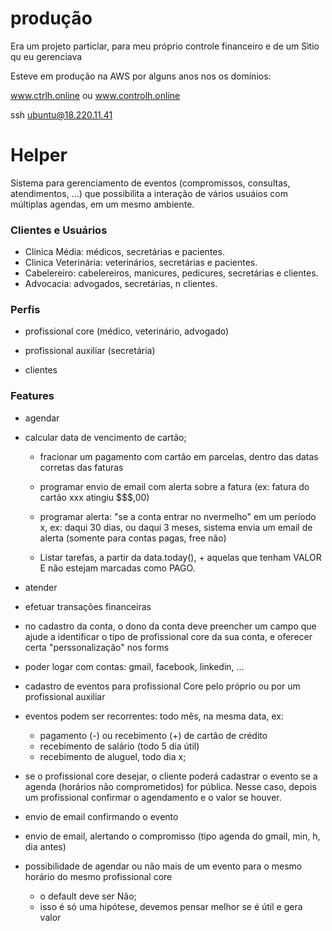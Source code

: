 # produção

Era um projeto particlar, para meu próprio controle financeiro e de um Sìtio qu eu gerenciava

Esteve em produção na AWS por alguns anos nos os domínios:

www.ctrlh.online ou www.controlh.online

ssh ubuntu@18.220.11.41


# Helper

Sistema para gerenciamento de eventos (compromissos, consultas, atendimentos, ...) que possibilita a interação de vários usuáios com múltiplas agendas, em um mesmo ambiente.

### Clientes e Usuários

* Clinica Média: médicos, secretárias e pacientes.
* Clinica Veterinária: veterinários, secretárias e pacientes.
* Cabelereiro: cabelereiros, manicures, pedicures, secretárias e clientes.
* Advocacia: advogados, secretárias, n clientes.

### Perfis

* profissional core (médico, veterinário, advogado)

* profissional auxiliar (secretária)

* clientes

### Features

* agendar

* calcular data de vencimento de cartão;

    - fracionar um pagamento com cartão em parcelas, dentro das datas corretas das faturas

    - programar envio de email com alerta sobre a fatura (ex: fatura do cartão xxx atingiu $$$,00) 

    - programar alerta: "se a conta entrar no nvermelho" em um período x, ex: daqui 30 dias, ou daqui 3 meses, sistema envia um email de alerta (somente para contas pagas, free não)

    - Listar tarefas, a partir da data.today(), + aquelas que tenham VALOR E não estejam marcadas como PAGO.

* atender

* efetuar transações financeiras

* no cadastro da conta, o dono da conta deve preencher um campo que ajude a identificar o tipo de profissional core da sua conta, e oferecer certa "perssonalização" nos forms

* poder logar com contas: gmail, facebook, linkedin, ...

* cadastro de eventos para profissional Core pelo próprio ou por um profissional auxiliar

* eventos podem ser recorrentes: todo mês, na mesma data, ex:
    - pagamento (-) ou recebimento (+) de cartão de crédito
    - recebimento de salário (todo 5 dia útil)
    - recebimento de aluguel, todo dia x;

* se o profissional core desejar, o cliente poderá cadastrar o evento se a agenda (horários não comprometidos) for pública. Nesse caso, depois um profissional confirmar o agendamento e o valor se houver.

* envio de email confirmando o evento

* envio de email, alertando o compromisso (tipo agenda do gmail, min, h, dia antes)

* possibilidade de agendar ou não mais de um evento para o mesmo horário do mesmo profissional core
    - o default deve ser Não;
    - isso é só uma hipótese, devemos pensar melhor se é útil e gera valor


